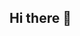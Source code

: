 ## Hi there 👋

<!--
**MohammedAlfaqeh16/MohammedAlfaqeh16** is a ✨ _special_ ✨ repository because its `README.md` (this file) appears on your GitHub profile.

# 👋 أهلاً، أنا محمد الفقيه

أخصائي نظم ومطور أنظمة باستخدام ASP.NET وOracle APEX.  
في هذا الملف أعرض بعض من مشاريعي السابقة التي قمت بتنفيذها:

---

## 💼 المشاريع السابقة

### 🏥 منصة توفر الأدوية
نظام يربط بين الصيدليات والمستخدمين لعرض توفر الأدوية والأسعار.
🔗 [مشاهدة المشروع](https://github.com/MohammedAlfaqeh16/medicine-platform)

---

### 🧾 نظام محاسبي للتأمينات والمعاشات
نظام متكامل لإدارة الحسابات والتقارير والتكامل مع الأنظمة الأخرى.
🔗 [مشاهدة المشروع](https://github.com/MohammedAlfaqeh16/insurance-accounting)

---

### 📦 نظام إدارة المكتبية 
نظام بسيط لإدارة المخزون والموردين والفواتير.
🔗 [مشاهدة المشروع](https://github.com/MohammedAlfaqeh16/mm)

---

## 📧 تواصل معي
- 💼 [LinkedIn](https://linkedin.com/in/yourname)
- 📫 alfaqehm20@email.com
